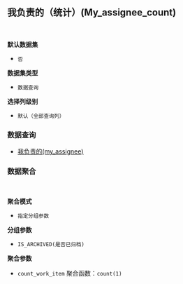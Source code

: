 ## 我负责的（统计）(My_assignee_count) <!-- {docsify-ignore-all} -->



<br>
<p class="panel-title"><b>默认数据集</b></p>

* `否`

<p class="panel-title"><b>数据集类型</b></p>

* `数据查询`

<p class="panel-title"><b>选择列级别</b></p>

* `默认（全部查询列）`




### 数据查询
  * [我负责的(my_assignee)](module/ProjMgmt/Work_item/query/My_assignee)

### 数据聚合

<br>
<p class="panel-title"><b>聚合模式</b></p>

* `指定分组参数`


<p class="panel-title"><b>分组参数</b></p>

* `IS_ARCHIVED(是否已归档)` 

<p class="panel-title"><b>聚合参数</b></p>

* `count_work_item`  聚合函数：`count(1)`
